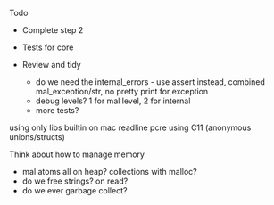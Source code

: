 Todo
  - Complete step 2
  - Tests for core


- Review and tidy
    - do we need the internal_errors - use assert instead, combined mal_exception/str, no pretty print for exception
    - debug levels? 1 for mal level, 2 for internal
    - more tests?

using only libs builtin on mac
readline
pcre
using C11 (anonymous unions/structs)


Think about how to manage memory
- mal atoms all on heap? collections with malloc?
- do we free strings? on read?
- do we ever garbage collect?
